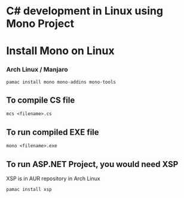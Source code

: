# C# development in Linux using Mono Project

# Install Mono on Linux
### Arch Linux / Manjaro
```
pamac install mono mono-addins mono-tools
```

## To compile CS file
```
mcs <filename>.cs
```

## To run compiled EXE file
```
mono <filename>.exe
```

## To run ASP.NET Project, you would need XSP
XSP is in AUR repository in Arch Linux

```
pamac install xsp
```
